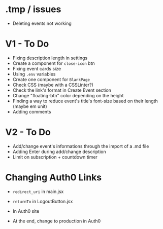 # .tmp / issues

- Deleting events not working

# V1 - To Do

- Fixing description length in settings
- Create a component for `close-icon` btn
- Fixing event cards size
- Using `.env` variables
- Create one component for `BlankPage`
- Check CSS (maybe with a CSSLinter?)
- Check the link's format in Create Event section
- Change "floating-btn" color depending on the height
- Finding a way to reduce event's title's font-size based on their length (maybe em unit)
- Adding comments

# V2 - To Do

- Add/change event's informations through the import of a .md file
- Adding Enter during add/change description
- Limit on subscription + countdown timer

# Changing Auth0 Links

- `redirect_uri` in main.jsx
- `returnTo` in LogoutButton.jsx
- In Auth0 site

- At the end, change to production in Auth0
